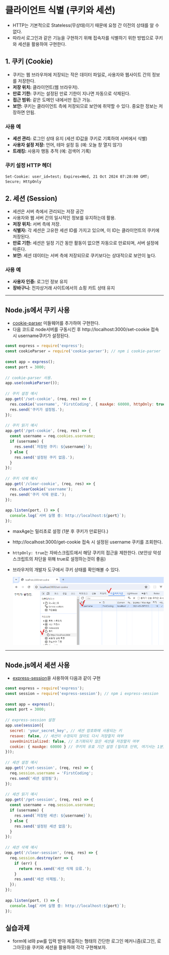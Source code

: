 
# 클라이언트 식별 (쿠키와 세션)
 - HTTP는 기본적으로 Stateless(무상태)이기 때문에 요청 간 이전의 상태를 알 수 없다. 
 - 따라서 로그인과 같은 기능을 구현하기 위해 접속자를 식별하기 위한 방법으로 쿠키와 세션을 활용하여 구현한다.

## 1. 쿠키 (Cookie)
 - 쿠키는 웹 브라우저에 저장되는 작은 데이터 파일로, 사용자와 웹사이트 간의 정보를 저장한다.
- **저장 위치:** 클라이언트(웹 브라우저).
- **만료 기한:** 쿠키는 설정된 만료 기한이 지나면 자동으로 삭제된다.
- **접근 범위:** 같은 도메인 내에서만 접근 가능.
- **보안:** 쿠키는 클라이언트 측에 저장되므로 보안에 취약할 수 있다. 중요한 정보는 저장하면 안됨.

### 사용 예
- **세션 관리:** 로그인 상태 유지 (세션 ID값을 쿠키로 기록하여 서버에서 식별)
- **사용자 설정 저장:** 언어, 테마 설정 등 (예: 오늘 창 열지 않기)
- **트래킹:** 사용자 행동 추적 (예: 검색어 기록)

### 쿠키 설정 HTTP 헤더
```
Set-Cookie: user_id=test; Expires=Wed, 21 Oct 2024 07:28:00 GMT; Secure; HttpOnly
```

## 2. 세션 (Session)
 - 세션은 서버 측에서 관리되는 저장 공간
 - 사용자와 웹 서버 간의 일시적인 정보를 유지하는데 활용.
 - **저장 위치:** 서버 측에 저장.
 - **식별자:** 각 세션은 고유한 세션 ID를 가지고 있으며, 이 ID는 클라이언트의 쿠키에 저장된다.
- **만료 기한:** 세션은 일정 기간 동안 활동이 없으면 자동으로 만료되며, 서버 설정에 따른다.
- **보안:** 세션 데이터는 서버 측에 저장되므로 쿠키보다는 상대적으로 보안이 높다.

### 사용 예
- **사용자 인증:** 로그인 정보 유지
- **장바구니:** 전자상거래 사이트에서의 쇼핑 카트 상태 유지

---

## Node.js에서 쿠키 사용
 - [cookie-parser](https://www.npmjs.com/package/cookie-parser) 미들웨어를 추가하여 구현한다.
 - 다음 코드로 node서버를 구동시킨 후 http://localhost:3000/set-cookie 접속 시 username쿠키가 설정된다.


```js
const express = require('express');
const cookieParser = require('cookie-parser'); // npm i cookie-parser

const app = express();
const port = 3000;

// cookie-parser 사용.
app.use(cookieParser());

// 쿠키 설정 예시
app.get('/set-cookie', (req, res) => {
  res.cookie('username', 'FirstCoding', { maxAge: 60000, httpOnly: true });
  res.send('쿠키가 설정됨.');
});

// 쿠키 읽기 예시
app.get('/get-cookie', (req, res) => {
  const username = req.cookies.username;
  if (username) {
    res.send(`저장된 쿠키: ${username}`);
  } else {
    res.send('설정된 쿠키 없음.');
  }
});

// 쿠키 삭제 예시
app.get('/clear-cookie', (req, res) => {
  res.clearCookie('username');
  res.send('쿠키 삭제 완료.');
});

app.listen(port, () => {
  console.log(`서버 실행 중: http://localhost:${port}`);
});

```

 - maxAge는 밀리초로 설정 (1분 후 쿠키가 만료된다.)
 - http://localhost:3000/get-cookie 접속 시 설정된 username 쿠키를 조회한다.
 - `httpOnly: true`는 자바스크립트에서 해당 쿠키의 접근을 제한한다. (보안상 악성 스크립트의 차단을 위해 true로 설정하는것이 좋음)
 - 브라우저의 개발자 도구에서 쿠키 상태를 확인해볼 수 있다.

    ![devtools cookie](./img/cookie_devtools.png)

---

## Node.js에서 세션 사용
- [express-session](https://www.npmjs.com/package/express-session)을 사용하여 다음과 같이 구현

```js
const express = require('express');
const session = require('express-session'); // npm i express-session

const app = express();
const port = 3000;

// express-session 설정
app.use(session({
  secret: 'your_secret_key', // 세션 암호화에 사용되는 키
  resave: false, // 세션이 수정되지 않아도 다시 저장할지 여부
  saveUninitialized: false, // 초기화되지 않은 세션을 저장할지 여부
  cookie: { maxAge: 60000 } // 쿠키의 유효 기간 설정 (밀리초 단위, 여기서는 1분)
}));

// 세션 설정 예시
app.get('/set-session', (req, res) => {
  req.session.username = 'FirstCoding';
  res.send('세션 설정됨');
});

// 세션 읽기 예시
app.get('/get-session', (req, res) => {
  const username = req.session.username;
  if (username) {
    res.send(`저장된 세션: ${username}`);
  } else {
    res.send('설정된 세션 없음');
  }
});

// 세션 삭제 예시
app.get('/clear-session', (req, res) => {
  req.session.destroy(err => {
    if (err) {
      return res.send('세션 삭제 오류.');
    }
    res.send('세션 삭제됨.');
  });
});

app.listen(port, () => {
  console.log(`서버 실행 중: http://localhost:${port}`);
});
```

## 실습과제
 - form에 id와 pw를 입력 받아 제출하는 형태의 간단한 로그인 메커니즘(로그인, 로그아웃)을 쿠키와 세션을 활용하여 각각 구현해보자.
